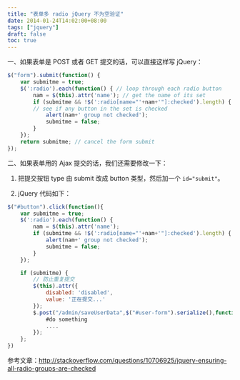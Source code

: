 ```yaml
---
title: "表单多 radio jQuery 不为空验证"
date: 2014-01-24T14:02:00+08:00
tags: ["jquery"] 
draft: false
toc: true
---
```


一、如果表单是 POST 或者 GET 提交的话，可以直接这样写 jQuery：


```js
$("form").submit(function() {
    var submitme = true;
    $(':radio').each(function() { // loop through each radio button
        nam = $(this).attr('name'); // get the name of its set
        if (submitme && !$(':radio[name="'+nam+'"]:checked').length) {
        // see if any button in the set is checked
            alert(nam+' group not checked');
            submitme = false;
        }
    });
    return submitme; // cancel the form submit
});
```

二、如果表单用的 Ajax 提交的话，我们还需要修改一下：

1. 把提交按钮 type 由 submit 改成 button 类型，然后加一个 `id="submit"`。

2. jQuery 代码如下：

```js
$("#button").click(function(){
    var submitme = true;
    $(':radio').each(function() {
        nam = $(this).attr('name');
        if (submitme && !$(':radio[name="'+nam+'"]:checked').length) {
            alert(nam+' group not checked');
            submitme = false;
        }
    });

    if (submitme) {
        // 防止重复提交
        $(this).attr({
            disabled: 'disabled',
            value: '正在提交...'
        });
        $.post("/admin/saveUserData",$("#user-form").serialize(),function(data){
            #do something
            ....
        });
    };
})
```

参考文章：<http://stackoverflow.com/questions/10706925/jquery-ensuring-all-radio-groups-are-checked>